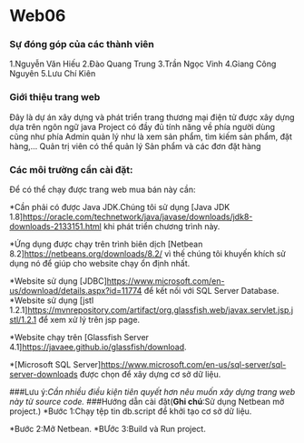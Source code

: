 # Web06

### Sự đóng góp của các thành viên
1.Nguyễn Văn Hiếu
2.Đào Quang Trung
3.Trần Ngọc Vinh
4.Giang Công Nguyên
5.Lưu Chí Kiên

### Giới thiệu trang web
Đây là dự án xây dựng và phát triển trang thương mại điện tử được xây dựng dựa trên ngôn ngữ java
Project có đầy đủ tính năng về phía người dùng cũng như phía Admin quản lý như là xem sản phẩm, tìm kiếm
sản phẩm, đặt hàng,...
Quản trị viên có thể quản lý Sản phẩm và các đơn đặt hàng

### Các môi trường cần cài đặt:
Để có thể chạy được trang web mua bán này cần:

*Cần phải có được Java JDK.Chúng tôi sử dụng [Java JDK 1.8]<https://oracle.com/technetwork/java/javase/downloads/jdk8-downloads-2133151.html> khi phát triển chương trình này.

*Ứng dụng được chạy trên trình biên dịch [Netbean 8.2]<https://netbeans.org/downloads/8.2/> vì thế chúng tôi khuyến khích sử dụng nó để giúp cho website chạy ổn định nhất.

*Website sử dụng [JDBC]<https://www.microsoft.com/en-us/download/details.aspx?id=11774> để kết nối với SQL Server Database.
*Website sử dụng [jstl 1.2.1]<https://mvnrepository.com/artifact/org.glassfish.web/javax.servlet.jsp.jstl/1.2.1> để xem xử lý trên jsp page.

*Website chạy trên [Glassfish Server 4.1]<https://javaee.github.io/glassfish/download>.

*[Microsoft SQL Server]<https://www.microsoft.com/en-us/sql-server/sql-server-downloads> được chọn để xây dựng cơ sở dữ liệu.

###Lưu ý:*Cần nhiều điều kiện tiên quyết hơn nêu muốn xây dựng trang web này từ source code.*
###Hướng dẫn cài đặt(**Ghi chú**:Sử dụng Netbean mở project.)
*Bước 1:Chạy tệp tin db.script để khởi tạo cơ sở dữ liệu.

*Bước 2:Mở Netbean.
*BƯớc 3:Build và Run project.



